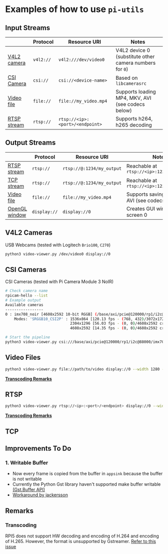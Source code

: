 # Examples of how to use `pi-utils`

## Input Streams

|                              | Protocol  | Resource URI                    | Notes                                                   |
| ---------------------------- | --------- | ------------------------------- | ------------------------------------------------------- |
| [V4L2 camera](#v4l2-cameras) | `v4l2://` | `v4l2:///dev/video0`            | V4L2 device 0 (substitute other camera numbers for `0`) |
| [CSI Camera](#csi-cameras)   | `csi://`  | `csi://<device-name>`           | Based on `libcamerasrc`                                 |
| [Video file](#video-files)   | `file://` | `file://my_video.mp4`           | Supports loading MP4, MKV, AVI (see codecs below)       |
| [RTSP stream](#rtsp)         | `rtsp://` | `rtsp://<ip>:<port>/<endpoint>` | Supports h264, h265 decoding                            |

## Output Streams

|                                  | Protocol     | Resource URI              | Notes                                            |
| -------------------------------- | ------------ | ------------------------- | ------------------------------------------------ |
| [RTSP stream](#rtsp)             | `rtsp://`    | `rtsp://@:1234/my_output` | Reachable at `rtsp://<ip>:1234/my_output`        |
| [TCP stream](#tcp)               | `rtsp://`    | `rtsp://@:1234/my_output` | Reachable at `rtsp://<ip>:1234/my_output`        |
| [Video file](#video-files)       | `file://`    | `file://my_video.mp4`     | Supports saving MP4, MKV, AVI (see codecs below) |
| [OpenGL window](#output-streams) | `display://` | `display://0`             | Creates GUI window on screen 0                   |

## V4L2 Cameras

USB Webcams (tested with Logitech `Brio100`, `C270`)

```bash
python3 video-viewer.py /dev/video0 display://0
```

## CSI Cameras

CSI Cameras (tested with Pi Camera Module 3 NoIR)

```bash
# Check camera name
rpicam-hello --list
# Example output
Available cameras
-----------------
0 : imx708_noir [4608x2592 10-bit RGGB] (/base/axi/pcie@120000/rp1/i2c@88000/imx708@1a)
    Modes: 'SRGGB10_CSI2P' : 1536x864 [120.13 fps - (768, 432)/3072x1728 crop]
                             2304x1296 [56.03 fps - (0, 0)/4608x2592 crop]
                             4608x2592 [14.35 fps - (0, 0)/4608x2592 crop]

# Start the pipeline
python3 video-viewer.py csi:///base/axi/pcie@120000/rp1/i2c@88000/imx708@1a display://0
```

## Video Files

```bash
python3 video-viewer.py file://path/to/video display://0 --width 1280 --height 720 --framerate 30
```

**[Transcoding Remarks](#transcoding)**

## RTSP

```bash
python3 video-viewer.py rtsp://<ip>:<port>/<endpoint> display://0 --width 1280 --height 720 --framerate 30
```

**[Transcoding Remarks](#transcoding)**

## TCP

## Improvements To Do

### 1. Writable Buffer

- Now every frame is copied from the buffer in `appsink` because the buffer is not writable
- Currently the Python Gst library haven't supported make buffer writable [(Gst.Buffer API)](https://lazka.github.io/pgi-docs/Gst-1.0/classes/Buffer.html)
- [Workaround by jackersson](https://github.com/jackersson/gst-python-hacks/blob/master/how_to_make_gst_buffer_writable.ipynb)

## Remarks

### Transcoding

RPI5 does not support HW decoding and encoding of H.264 and encoding of H.265. However, the format is unsupported by Gstreamer. [Refer to this issue](https://gitlab.freedesktop.org/gstreamer/gstreamer/-/issues/3157)
